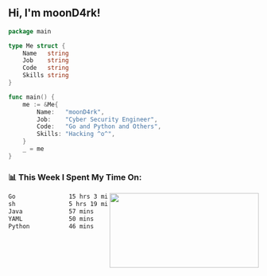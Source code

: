 <h2> Hi, I'm moonD4rk!</h2>

```go
package main

type Me struct {
	Name   string
	Job    string
	Code   string
	Skills string
}

func main() {
	me := &Me{
		Name:   "moonD4rk",
		Job:    "Cyber Security Engineer",
		Code:   "Go and Python and Others",
		Skills: "Hacking ^o^",
	}
	_ = me
}
```

<h3>📊 This Week I Spent My Time On:</h3>
<img align='right' src="https://github-readme-stats.vercel.app/api?username=moond4rk&show_icons=true&theme=radical", width="300" height="150">

<!--START_SECTION:waka-->

```txt
Go               15 hrs 3 mins   ███████████████▒░░░░░░░░░   61.40 %
sh               5 hrs 19 mins   █████▒░░░░░░░░░░░░░░░░░░░   21.69 %
Java             57 mins         █░░░░░░░░░░░░░░░░░░░░░░░░   03.93 %
YAML             50 mins         █░░░░░░░░░░░░░░░░░░░░░░░░   03.43 %
Python           46 mins         ▓░░░░░░░░░░░░░░░░░░░░░░░░   03.14 %
```

<!--END_SECTION:waka-->

